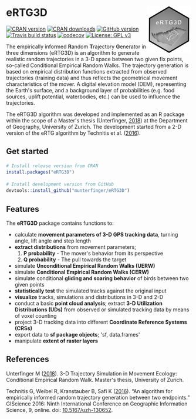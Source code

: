 # eRTG3D <img src="man/figures/logo.png" align="right" alt="" width="120" />
<!-- badges: start -->
[![CRAN version](https://www.r-pkg.org/badges/version/eRTG3D)](https://CRAN.R-project.org/package=eRTG3D)
[![CRAN downloads](https://cranlogs.r-pkg.org/badges/last-month/eRTG3D?color=brightgreen)](https://CRAN.R-project.org/package=eRTG3D)
[![GitHub version](https://badge.fury.io/gh/munterfinger%2FeRTG3D.svg)](https://badge.fury.io/gh/munterfinger%2FeRTG3D)
[![Travis build status](https://travis-ci.org/munterfinger/eRTG3D.svg?branch=master)](https://travis-ci.org/munterfinger/eRTG3D)
[![codecov](https://codecov.io/gh/munterfinger/eRTG3D/branch/master/graph/badge.svg)](https://codecov.io/gh/munterfinger/eRTG3D)
[![License: GPL v3](https://img.shields.io/badge/license-GPL%20v3-blue.svg)](https://www.gnu.org/licenses/gpl-3.0)
<!-- badges: end -->
  
The **e**mpirically informed **R**andom **T**rajectory **G**enerator in three dimensions (eRTG3D)
is an algorithm to generate realistic random trajectories in a 3-D space
between two given fix points, so-called Conditional Empirical Random Walks. The trajectory generation is based on empirical distribution functions extracted from observed trajectories (training data) and thus reflects the geometrical movement characteristics of the mover. A digital elevation model (DEM), representing the Earth's surface, and a background layer of probabilities (e.g. food sources, uplift potential, waterbodies, etc.) can be used to influence the trajectories.

The eRTG3D algorithm was developed and implemented as an R package within the scope of a Master's thesis (Unterfinger, [2018](https://www.geo.uzh.ch/dam/jcr:6194e41e-055c-4635-9807-53c5a54a3be7/MasterThesis_Unterfinger_2018.pdf)) at the Department of Geography, University of Zurich. The development started from a 2-D version of the eRTG algorithm by Technitis et al. ([2016](https://doi.org/10.5167/uzh-130652)).

## Get started
``` r
# Install release version from CRAN
install.packages("eRTG3D")

# Install development version from GitHub
devtools::install_github("munterfinger/eRTG3D")
```

## Features
The **eRTG3D** package contains functions to:

* calculate **movement parameters of 3-D GPS tracking data**, turning angle, lift angle and step length
* **extract distributions** from movement parameters;
    1. **P probability** - The mover's behavior from its perspective
    2. **Q probability** - The pull towards the target
* simulate **Unconditional Empirical Random Walks (UERW)**
* simulate **Conditional Empirical Random Walks (CERW)**
* simulate conditional **gliding and soaring behavior** of birds between two given points
* **statistically test** the simulated tracks against the original input
* **visualize** tracks, simulations and distributions in 3-D and 2-D
* conduct a basic **point cloud analysis**; extract **3-D Utilization Distributions (UDs)** from observed or simulated tracking data by means of voxel counting
* project 3-D tracking data into different **Coordinate Reference Systems (CRSs)**
* export data to **sf package objects**; 'sf, data.frames'
* manipulate **extent of raster layers**

## References
Unterfinger M ([2018](https://www.geo.uzh.ch/dam/jcr:6194e41e-055c-4635-9807-53c5a54a3be7/MasterThesis_Unterfinger_2018.pdf)). 3-D Trajectory Simulation in Movement Ecology: Conditional Empirical Random Walk. Master's thesis, University of Zurich.

Technitis G, Weibel R, Kranstauber B, Safi K ([2016](https://doi.org/10.5167/uzh-130652)). “An algorithm for empirically informed random trajectory generation between two endpoints.” GIScience 2016: Ninth International Conference on Geographic Information Science, 9, online. doi: [10.5167/uzh-130652](https://doi.org/10.5167/uzh-130652).
